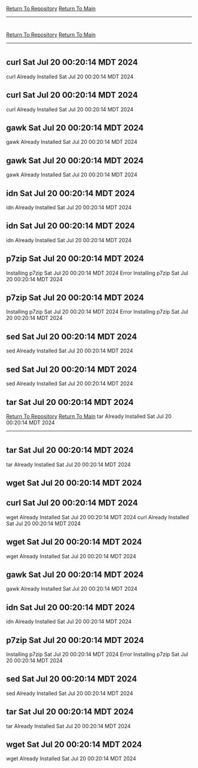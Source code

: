 [Return To Repository](https://github.com/DigitalWarrior/piholeparser/)
[Return To Main](https://github.com/DigitalWarrior/piholeparser/blob/master/RecentRunLogs/Mainlog.md)
____________________________________
# 
[Return To Repository](https://github.com/DigitalWarrior/piholeparser/)
[Return To Main](https://github.com/DigitalWarrior/piholeparser/blob/master/RecentRunLogs/Mainlog.md)
____________________________________
# 
## curl Sat Jul 20 00:20:14 MDT 2024
curl Already Installed Sat Jul 20 00:20:14 MDT 2024
## curl Sat Jul 20 00:20:14 MDT 2024
curl Already Installed Sat Jul 20 00:20:14 MDT 2024
## gawk Sat Jul 20 00:20:14 MDT 2024
gawk Already Installed Sat Jul 20 00:20:14 MDT 2024
## gawk Sat Jul 20 00:20:14 MDT 2024
gawk Already Installed Sat Jul 20 00:20:14 MDT 2024
## idn Sat Jul 20 00:20:14 MDT 2024
idn Already Installed Sat Jul 20 00:20:14 MDT 2024
## idn Sat Jul 20 00:20:14 MDT 2024
idn Already Installed Sat Jul 20 00:20:14 MDT 2024
## p7zip Sat Jul 20 00:20:14 MDT 2024
Installing p7zip Sat Jul 20 00:20:14 MDT 2024
Error Installing p7zip Sat Jul 20 00:20:14 MDT 2024
## p7zip Sat Jul 20 00:20:14 MDT 2024
Installing p7zip Sat Jul 20 00:20:14 MDT 2024
Error Installing p7zip Sat Jul 20 00:20:14 MDT 2024
## sed Sat Jul 20 00:20:14 MDT 2024
sed Already Installed Sat Jul 20 00:20:14 MDT 2024
## sed Sat Jul 20 00:20:14 MDT 2024
sed Already Installed Sat Jul 20 00:20:14 MDT 2024
## tar Sat Jul 20 00:20:14 MDT 2024
[Return To Repository](https://github.com/DigitalWarrior/piholeparser/)
[Return To Main](https://github.com/DigitalWarrior/piholeparser/blob/master/RecentRunLogs/Mainlog.md)
tar Already Installed Sat Jul 20 00:20:14 MDT 2024
____________________________________
# 
## tar Sat Jul 20 00:20:14 MDT 2024
tar Already Installed Sat Jul 20 00:20:14 MDT 2024
## wget Sat Jul 20 00:20:14 MDT 2024
## curl Sat Jul 20 00:20:14 MDT 2024
wget Already Installed Sat Jul 20 00:20:14 MDT 2024
curl Already Installed Sat Jul 20 00:20:14 MDT 2024
## wget Sat Jul 20 00:20:14 MDT 2024
wget Already Installed Sat Jul 20 00:20:14 MDT 2024
## gawk Sat Jul 20 00:20:14 MDT 2024
gawk Already Installed Sat Jul 20 00:20:14 MDT 2024
## idn Sat Jul 20 00:20:14 MDT 2024
idn Already Installed Sat Jul 20 00:20:14 MDT 2024
## p7zip Sat Jul 20 00:20:14 MDT 2024
Installing p7zip Sat Jul 20 00:20:14 MDT 2024
Error Installing p7zip Sat Jul 20 00:20:14 MDT 2024
## sed Sat Jul 20 00:20:14 MDT 2024
sed Already Installed Sat Jul 20 00:20:14 MDT 2024
## tar Sat Jul 20 00:20:14 MDT 2024
tar Already Installed Sat Jul 20 00:20:14 MDT 2024
## wget Sat Jul 20 00:20:14 MDT 2024
wget Already Installed Sat Jul 20 00:20:14 MDT 2024
